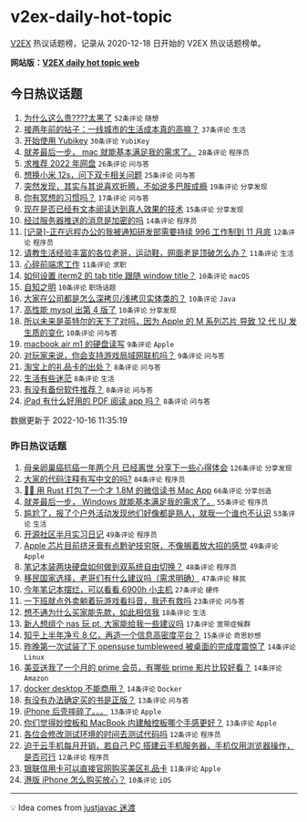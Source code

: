 # v2ex-daily-hot-topic

[V2EX](https://www.v2ex.com/) 热议话题榜，记录从 2020-12-18 日开始的 V2EX 热议话题榜单。

**网站版：[V2EX daily hot topic web](https://boojack.github.io/v2ex-daily-hot-topic-web/)**

## 今日热议话题

<!-- TODAY BEGIN -->

1. [为什么这么贵????太黑了](https://www.v2ex.com/t/887277) `52条评论` `随想`
1. [接两年前的帖子：一线城市的生活成本真的高嘛？](https://www.v2ex.com/t/887248) `37条评论` `生活`
1. [开始使用 Yubikey](https://www.v2ex.com/t/887251) `30条评论` `YubiKey`
1. [就差最后一步， mac 就能基本满足我的需求了。](https://www.v2ex.com/t/887305) `28条评论` `程序员`
1. [求推荐 2022 年网盘](https://www.v2ex.com/t/887297) `26条评论` `问与答`
1. [想换小米 12s，问下双卡相关问题](https://www.v2ex.com/t/887262) `25条评论` `问与答`
1. [突然发现，其实与其说喜欢折腾，不如说多巴胺成瘾](https://www.v2ex.com/t/887301) `19条评论` `分享发现`
1. [你有冥想的习惯吗？](https://www.v2ex.com/t/887249) `17条评论` `问与答`
1. [现在是否已经有文本阅读达到真人效果的技术](https://www.v2ex.com/t/887240) `15条评论` `分享发现`
1. [经过服务器推送的消息是加密的吗](https://www.v2ex.com/t/887260) `14条评论` `程序员`
1. [[记录]-正在远程办公的我被通知研发部需要持续 996 工作制到 11 月底](https://www.v2ex.com/t/887312) `12条评论` `程序员`
1. [请教生活经验丰富的各位老哥，运动鞋，网面老是顶破怎么办？](https://www.v2ex.com/t/887300) `11条评论` `生活`
1. [心碎前端求工作](https://www.v2ex.com/t/887265) `11条评论` `求职`
1. [如何设置 iterm2 的 tab title 跟随 window title？](https://www.v2ex.com/t/887311) `10条评论` `macOS`
1. [自知之明](https://www.v2ex.com/t/887296) `10条评论` `职场话题`
1. [大家在公司都是怎么深拷贝/浅拷贝实体类的？](https://www.v2ex.com/t/887276) `10条评论` `Java`
1. [高性能 mysql 出第 4 版了](https://www.v2ex.com/t/887259) `10条评论` `分享发现`
1. [所以未来是英特尔的天下了对吗，因为 Apple 的 M 系列芯片 导致 12 代 IU 发生质的变化](https://www.v2ex.com/t/887245) `10条评论` `问与答`
1. [macbook air m1 的硬盘读写](https://www.v2ex.com/t/887284) `9条评论` `Apple`
1. [对玩家来说，你会支持游戏局域网联机吗？](https://www.v2ex.com/t/887234) `9条评论` `问与答`
1. [淘宝上的礼品卡的出处？](https://www.v2ex.com/t/887324) `8条评论` `问与答`
1. [生活有些迷茫](https://www.v2ex.com/t/887299) `8条评论` `生活`
1. [有没有备份软件推荐？](https://www.v2ex.com/t/887288) `8条评论` `问与答`
1. [iPad 有什么好用的 PDF 阅读 app 吗？](https://www.v2ex.com/t/887242) `8条评论` `问与答`

数据更新于 2022-10-16 11:35:19

<!-- TODAY END -->

### 昨日热议话题

<!-- YESTERDAY BEGIN -->

1. [母亲卵巢癌抗癌一年两个月 已经离世 分享下一些心得体会](https://www.v2ex.com/t/887191) `126条评论` `分享发现`
1. [大家的代码注释有写中文的吗?](https://www.v2ex.com/t/887092) `84条评论` `程序员`
1. [🤱🏻 用 Rust 打包了一个才 1.8M 的微信读书 Mac App](https://www.v2ex.com/t/887062) `66条评论` `分享创造`
1. [就差最后一步， Windows 就能基本满足我的需求了。](https://www.v2ex.com/t/887110) `55条评论` `程序员`
1. [尴尬了，报了个户外活动发现他们好像都是熟人，就我一个谁也不认识](https://www.v2ex.com/t/887141) `53条评论` `生活`
1. [开源社区半月实习日记](https://www.v2ex.com/t/887117) `49条评论` `程序员`
1. [Apple 芯片目前挤牙膏有点黔驴技穷呀，不像搁着放大招的感觉](https://www.v2ex.com/t/887121) `49条评论` `Apple`
1. [笔记本装两块硬盘如何做到双系统自由切换？](https://www.v2ex.com/t/887154) `48条评论` `程序员`
1. [移民国家选择，老哥们有什么建议吗（需求明确）](https://www.v2ex.com/t/887183) `47条评论` `移民`
1. [今年笔记本摆烂，可以看看 6900h 小主机](https://www.v2ex.com/t/887077) `27条评论` `硬件`
1. [一下班就点外卖躺着玩游戏看抖音，我还有救吗](https://www.v2ex.com/t/887177) `23条评论` `问与答`
1. [想不通为什么买家能先款，如此相信我](https://www.v2ex.com/t/887150) `18条评论` `生活`
1. [新人想组个 nas 玩 pt, 大家能给我一些建议吗](https://www.v2ex.com/t/887094) `17条评论` `宽带症候群`
1. [知乎上半年净亏 8 亿，再造一个信息高密度平台？](https://www.v2ex.com/t/887158) `15条评论` `奇思妙想`
1. [昨晚第一次试装了下 opensuse tumbleweed 被桌面的完成度震惊了](https://www.v2ex.com/t/887111) `14条评论` `Linux`
1. [美亚送我了一个月的 prime 会员，有哪些 prime 影片比较好看？](https://www.v2ex.com/t/887087) `14条评论` `Amazon`
1. [docker desktop 不能商用？](https://www.v2ex.com/t/887076) `14条评论` `Docker`
1. [有没有办法确定买的书是正版？](https://www.v2ex.com/t/887136) `13条评论` `问与答`
1. [iPhone 后壳摔碎了。。。](https://www.v2ex.com/t/887098) `13条评论` `Apple`
1. [你们觉得妙控板和 MacBook 内建触控板哪个手感更好？](https://www.v2ex.com/t/887084) `13条评论` `Apple`
1. [各位会修改测试环境的时间去测试代码吗](https://www.v2ex.com/t/887137) `12条评论` `程序员`
1. [迫于云手机每月开销，若自己 PC 搭建云手机服务器，手机仅用浏览器操作，是否可行](https://www.v2ex.com/t/887067) `12条评论` `程序员`
1. [银联信用卡可以直接官网购买美区礼品卡](https://www.v2ex.com/t/887106) `11条评论` `Apple`
1. [港版 iPhone 怎么购买放心？](https://www.v2ex.com/t/887175) `10条评论` `iOS`

<!-- YESTERDAY END -->

---

💡 Idea comes from [justjavac 迷渡](https://github.com/justjavac/)
